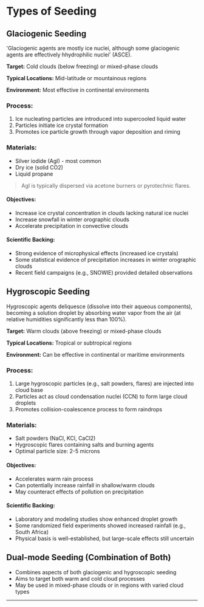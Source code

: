 # Types of Seeding

## Glaciogenic Seeding

'Glaciogenic agents are mostly ice nuclei, although some glaciogenic agents are effectively hhydrophilic nuclei' (ASCE).

 **Target:** Cold clouds (below freezing) or mixed-phase clouds

 **Typical Locations:** Mid-latitude or mountainous regions

 **Environment:** Most effective in continental environments

### Process:
1. Ice nucleating particles are introduced into supercooled liquid water
2. Particles initiate ice crystal formation
3. Promotes ice particle growth through vapor deposition and riming

### Materials:
- Silver iodide (AgI) - most common
- Dry ice (solid CO2)
- Liquid propane

> AgI is typically dispersed via acetone burners or pyrotechnic flares.

#### Objectives:
- Increase ice crystal concentration in clouds lacking natural ice nuclei
- Increase snowfall in winter orographic clouds
- Accelerate precipitation in convective clouds

#### Scientific Backing:
-  Strong evidence of microphysical effects (increased ice crystals)
-  Some statistical evidence of precipitation increases in winter orographic clouds
-  Recent field campaigns (e.g., SNOWIE) provided detailed observations

## Hygroscopic Seeding

Hygroscopic agents deliquesce (dissolve into their aqueous components), becoming a solution droplet by absorbing water vapor from the air (at relative humidities significantly less than 100%).

 **Target:** Warm clouds (above freezing) or mixed-phase clouds

 **Typical Locations:** Tropical or subtropical regions

 **Environment:** Can be effective in continental or maritime environments

### Process:
1. Large hygroscopic particles (e.g., salt powders, flares) are injected into cloud base
2. Particles act as cloud condensation nuclei (CCN) to form large cloud droplets
3. Promotes collision-coalescence process to form raindrops

### Materials:
- Salt powders (NaCl, KCl, CaCl2)
- Hygroscopic flares containing salts and burning agents
- Optimal particle size: 2-5 microns

#### Objectives:
- Accelerates warm rain process
- Can potentially increase rainfall in shallow/warm clouds
- May counteract effects of pollution on precipitation

#### Scientific Backing:
-  Laboratory and modeling studies show enhanced droplet growth
-  Some randomized field experiments showed increased rainfall (e.g., South Africa)
-  Physical basis is well-established, but large-scale effects still uncertain

## Dual-mode Seeding (Combination of Both)

- Combines aspects of both glaciogenic and hygroscopic seeding
- Aims to target both warm and cold cloud processes
- May be used in mixed-phase clouds or in regions with varied cloud types

---